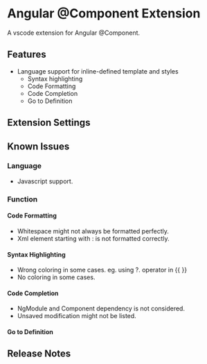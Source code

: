 # Angular @Component Extension

A vscode extension for Angular @Component.

## Features
- Language support for inline-defined template and styles
  - Syntax highlighting
  - Code Formatting
  - Code Completion
  - Go to Definition

## Extension Settings

## Known Issues

### Language
- Javascript support.

### Function

#### Code Formatting
- Whitespace might not always be formatted perfectly.
- Xml element starting with : is not formatted correctly.

#### Syntax Highlighting
- Wrong coloring in some cases. eg. using ?. operator in {{ }}
- No coloring in some cases.

#### Code Completion
- NgModule and Component dependency is not considered.
- Unsaved modification might not be listed.

#### Go to Definition

## Release Notes